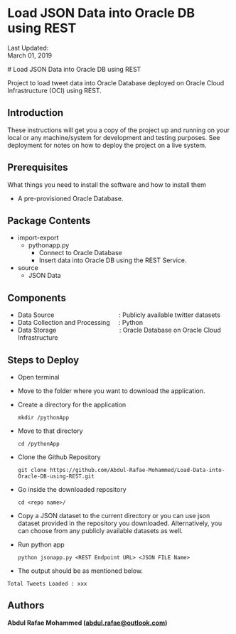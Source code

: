 
# Load JSON Data into Oracle DB using REST

Last Updated:<br>March 01, 2019 
</td>
<td class="td-banner">
# Load JSON Data into Oracle DB using REST
</td></tr><table>

Project to load tweet data into Oracle Database deployed on Oracle Cloud Infrastructure (OCI) using REST.


## Introduction

These instructions will get you a copy of the project up and running on your local or any machine/system for development and testing purposes. See deployment for notes on how to deploy the project on a live system.

## Prerequisites

What things you need to install the software and how to install them


- A pre-provisioned Oracle Database.


## Package Contents

* import-export
  * pythonapp.py
    * Connect to Oracle Database
    * Insert data into Oracle DB using the REST Service.
* source
  * JSON Data 

## Components
* Data Source&nbsp; &nbsp; &nbsp; &nbsp; &nbsp; &nbsp; &nbsp; &nbsp; &nbsp; &nbsp; &nbsp; &nbsp; &nbsp; &nbsp; &nbsp; &nbsp; &nbsp; &nbsp; &nbsp;: Publicly available twitter datasets
* Data Collection and Processing     &nbsp; &nbsp; : Python
* Data Storage                       &nbsp;&nbsp; &nbsp; &nbsp; &nbsp; &nbsp; &nbsp; &nbsp; &nbsp; &nbsp; &nbsp; &nbsp; &nbsp; &nbsp; &nbsp; &nbsp; &nbsp; &nbsp; : Oracle Database on Oracle Cloud Infrastructure


## Steps to Deploy

- Open terminal
- Move to the folder where you want to download the application.
- Create a directory for the application

  ```
  mkdir /pythonApp
  ```
- Move to that directory

  ```
  cd /pythonApp
  ```
- Clone the Github Repository

  ```
  git clone https://github.com/Abdul-Rafae-Mohammed/Load-Data-into-Oracle-DB-using-REST.git
  ```
- Go inside the downloaded repository

  ```
  cd <repo name>/
  ```
  
- Copy a JSON dataset to the current directory or you can use json dataset provided in the repository you downloaded. Alternatively, you can choose from any publicly available datasets as well.

- Run python app

  ```
  python jsonapp.py <REST Endpoint URL> <JSON FILE Name>
  ```

- The output should be as mentioned below.

```
Total Tweets Loaded : xxx
```



## Authors

**Abdul Rafae Mohammed (abdul.rafae@outlook.com)**


